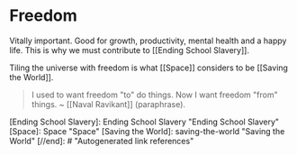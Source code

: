 # Freedom

Vitally important. Good for growth, productivity, mental health and a happy life. This is why we must contribute to [[Ending School Slavery]].

Tiling the universe with freedom is what [[Space]] considers to be [[Saving the World]].

> I used to want freedom "to" do things. Now I want freedom "from" things. ~ [[Naval Ravikant]] (paraphrase). 




[//begin]: # "Autogenerated link references for markdown compatibility"
[Ending School Slavery]: Ending School Slavery "Ending School Slavery"
[Space]: Space "Space"
[Saving the World]: saving-the-world "Saving the World"
[//end]: # "Autogenerated link references"